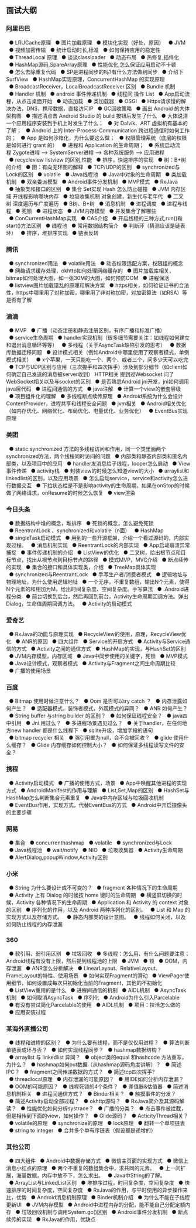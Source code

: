 ## 面试大纲

### 阿里巴巴
  ● LRUCache原理
  ● 图片加载原理
  ● 模块化实现（好处，原因）
  ● JVM
  ● 视频加密传输
  ● 统计启动时长,标准
  ● 如何保持应用的稳定性
  ● ThreadLocal 原理
  ● 谈谈classloader
  ● 动态布局
  ● 热修复,插件化
  ● HashMap源码,SpareArray原理
  ● 性能优化,怎么保证应用启动不卡顿
  ● 怎么去除重复代码
  ● SP是进程同步的吗?有什么方法做到同步
  ● 介绍下SurfView
  ● HashMap实现原理，ConcurrentHashMap 的实现原理
  ● BroadcastReceiver，LocalBroadcastReceiver 区别
  ● Bundle 机制
  ● Handler 机制
  ● android 事件传递机制
  ● 线程间 操作 List
  ● App启动流程，从点击桌面开始
  ● 动态加载
  ● 类加载器
  ● OSGI
  ● Https请求慢的解决办法，DNS，携带数据，直接访问IP
  ● GC回收策略
  ● 画出 Android 的大体架构图
  ● 描述清点击 Android Studio 的 build 按钮后发生了什么
  ● 大体说清一个应用程序安装到手机上时发生了什么；
  ● 对 Dalvik、ART 虚拟机有基本的了解；
  ● Android 上的 Inter-Process-Communication 跨进程通信时如何工作的；
  ● App 是如何沙箱化，为什么要这么做；
  ● 权限管理系统（底层的权限是如何进行 grant 的）
  ● 进程和 Application 的生命周期；
  ● 系统启动流程 Zygote进程 –> SystemServer进程 –> 各种系统服务 –> 应用进程
  ● recycleview listview 的区别,性能
  ● 排序，快速排序的实现
  ● 树：B+树的介绍
  ● 图：有向无环图的解释
  ● TCP/UDP的区别
  ● synchronized与Lock的区别
  ● volatile
  ● Java线程池
  ● Java中对象的生命周期
  ● 类加载机制
  ● 双亲委派模型
  ● Android事件分发机制
  ● MVP模式
  ● RxJava
  ● 抽象类和接口的区别
  ● 集合 Set实现 Hash 怎么防止碰撞
  ● JVM 内存区域 开线程影响哪块内存
  ● 垃圾收集机制 对象创建，新生代与老年代
  ● 二叉树 深度遍历与广度遍历
  ● B树、B+树
  ● 消息机制
  ● 进程调度
  ● 进程与线程
  ● 死锁
  ● 进程状态
  ● JVM内存模型
  ● 并发集合了解哪些
  ● ConCurrentHashMap实现
  ● CAS介绍
  ● 开启线程的三种方式,run()和start()方法区别
  ● 线程池
  ● 常用数据结构简介
  ● 判断环（猜测应该是链表环）
  ● 排序，堆排序实现
  ● 链表反转

### 腾讯
  ● synchronized用法
  ● volatile用法
  ● 动态权限适配方案，权限组的概念
  ● 网络请求缓存处理，okhttp如何处理网络缓存的
  ● 图片加载库相关，bitmap如何处理大图，如一张30M的大图，如何预防OOM
  ● 进程保活
  ● listview图片加载错乱的原理和解决方案
  ● https相关，如何验证证书的合法性，https中哪里用了对称加密，哪里用了非对称加密，对加密算法（如RSA）等是否有了解

### 滴滴
  ● MVP
  ● 广播（动态注册和静态注册区别，有序广播和标准广播）
  ● service生命周期
  ● handler实现机制（很多细节需要关注：如线程如何建立和退出消息循环等等）
  ● 多线程（关于AsyncTask缺陷引发的思考）
  ● 数据库数据迁移问题
  ● 设计模式相关（例如Android中哪里使用了观察者模式，单例模式相关）
  ● x个苹果，一天只能吃一个、两个、或者三个，问多少天可以吃完
  ● TCP与UDP区别与应用（三次握手和四次挥手）涉及到部分细节（如client如何确定自己发送的消息被server收到） HTTP相关 提到过Websocket 问了WebSocket相关以及与socket的区别
  ● 是否熟悉Android jni开发，jni如何调用java层代码
  ● 进程间通信的方式
  ● java注解
  ● 计算一个view的嵌套层级
  ● 项目组件化的理解
  ● 多线程断点续传原理
  ● Android系统为什么会设计ContentProvider，进程共享和线程安全问题
  ● jvm相关
  ● Android相关优化（如内存优化、网络优化、布局优化、电量优化、业务优化）
  ● EventBus实现原理

### 美团
  ● static synchronized 方法的多线程访问和作用，同一个类里面两个synchronized方法，两个线程同时访问的问题
  ● 内部类和静态内部类和匿名内部类，以及项目中的应用
  ● handler发消息给子线程，looper怎么启动
  ● View事件传递
  ● activity栈
  ● 封装view的时候怎么知道view的大小
  ● arraylist和linkedlist的区别，以及应用场景
  ● 怎么启动service，service和activity怎么进行数据交互
  ● 下拉状态栏是不是影响activity的生命周期，如果在onStop的时候做了网络请求，onResume的时候怎么恢复
  ● view渲染

### 今日头条
  ● 数据结构中堆的概念，堆排序
  ● 死锁的概念，怎么避免死锁
  ● ReentrantLock 、synchronized和volatile（n面）
  ● HashMap
  ● singleTask启动模式
  ● 用到的一些开源框架，介绍一个看过源码的，内部实现过程。
  ● 消息机制实现
  ● ReentrantLock的内部实现
  ● App启动崩溃异常捕捉
  ● 事件传递机制的介绍
  ● ListView的优化
  ● 二叉树，给出根节点和目标节点，找出从根节点到目标节点的路径
  ● 模式MVP，MVC介绍
  ● 断点续传的实现
  ● 集合的接口和具体实现类，介绍
  ● TreeMap具体实现
  ● synchronized与ReentrantLock
  ● 手写生产者/消费者模式
  ● 逻辑地址与物理地址，为什么使用逻辑地址
  ● 一个无序，不重复数组，输出N个元素，使得N个元素的和相加为M，给出时间复杂度、空间复杂度。手写算法
  ● .Android进程分类
  ● 前台切换到后台，然后再回到前台，Activity生命周期回调方法。弹出Dialog，生命值周期回调方法。
  ● Activity的启动模式

### 爱奇艺
  ● RxJava的功能与原理实现
  ● RecycleView的使用，原理，RecycleView优化
  ● ANR的原因
  ● 四大组件
  ● Service的开启方式
  ● Activity与Service通信的方式
  ● Activity之间的通信方式
  ● HashMap的实现，与HashSet的区别
  ● JVM内存模型，内存区域
  ● Java中同步使用的关键字，死锁
  ● MVP模式
  ● Java设计模式，观察者模式
  ● Activity与Fragment之间生命周期比较
  ● 广播的使用场景

### 百度
  ● Bitmap 使用时候注意什么？
  ● Oom 是否可以try catch ？
  ● 内存泄露如何产生？
  ● 适配器模式，装饰者模式，外观模式的异同？
  ● ANR 如何产生？
  ● String buffer 与string builder 的区别？
  ● 如何保证线程安全？
  ● java四中引用
  ● Jni 用过么？
  ● 多进程场景遇见过么？
  ● 关于handler，在任何地方new handler 都是什么线程下
  ● sqlite升级，增加字段的语句
  ● bitmap recycler 相关
  ● 强引用置为null，会不会被回收？
  ● glide 使用什么缓存？
  ● Glide 内存缓存如何控制大小？
  ● 如何保证多线程读写文件的安全？

### 携程
  ● Activity启动模式
  ● 广播的使用方式，场景
  ● App中唤醒其他进程的实现方式
  ● AndroidManifest的作用与理解
  ● List,Set,Map的区别
  ● HashSet与HashMap怎么判断集合元素重复
  ● Java中内存区域与垃圾回收机制
  ● EventBus作用，实现方式，代替EventBus的方式
  ● Android中开启摄像头的主要步骤

### 网易
  ● 集合
  ● concurrenthashmap
  ● volatile
  ● synchronized与Lock
  ● Java线程池
  ● wait/notify
  ● NIO
  ● 垃圾收集器
  ● Activity生命周期
  ● AlertDialog,popupWindow,Activity区别

### 小米
  ● String 为什么要设计成不可变的？
  ● fragment 各种情况下的生命周期
  ● Activity 上有 Dialog 的时候按 home 键时的生命周期
  ● 横竖屏切换的时候，Activity 各种情况下的生命周期
  ● Application 和 Activity 的 context 对象的区别
  ● 序列化的作用，以及 Android 两种序列化的区别。
  ● List 和 Map 的实现方式以及存储方式。
  ● 静态内部类的设计意图。
  ● 线程如何关闭，以及如何防止线程的内存泄漏

### 360
  ● 软引用、弱引用区别
  ● 垃圾回收
  ● 多线程：怎么用、有什么问题要注意；Android线程有没有上限，然后提到线程池的上限
  ● JVM
  ● 锁
  ● OOM，内存泄漏
  ● ANR怎么分析解决
  ● LinearLayout、RelativeLayout、FrameLayout的特性、使用场景
  ● 如何实现Fragment的滑动
  ● ViewPager使用细节，如何设置成每次只初始化当前的Fragment，其他的不初始化
  ● ListView重用的是什么
  ● 进程间通信的机制
  ● AIDL机制
  ● AsyncTask机制
  ● 如何取消AsyncTask
  ● 序列化
  ● Android为什么引入Parcelable
  ● 有没有尝试简化Parcelable的使用
  ● AIDL机制
  ● 项目：拉活怎么做的
  ● 应用安装过程

### 某海外直播公司
  ● 线程和进程的区别？
  ● 为什么要有线程，而不是仅仅用进程？
  ● 算法判断单链表成环与否？
  ● 如何实现线程同步？
  ● hashmap数据结构？
  ● arraylist 与 linkedlist 异同？
  ● object类的equal 和hashcode 方法重写，为什么？
  ● hashmap如何put数据（从hashmap源码角度讲解）？
  ● 简述IPC？
  ● fragment之间传递数据的方式？
  ● 简述tcp四次挥手?
  ● threadlocal原理
  ● 内存泄漏的可能原因？
  ● 用IDE如何分析内存泄漏？
  ● OOM的可能原因？
  ● 线程死锁的4个条件？
  ● 差值器&估值器
  ● 简述消息机制相关
  ● 进程间通信方式？
  ● Binder相关？
  ● 触摸事件的分发？
  ● 简述Activity启动全部过程？
  ● okhttp源码？
  ● RxJava简介及其源码解读？
  ● 性能优化如何分析systrace？
  ● 广播的分类？
  ● 点击事件被拦截，但是相传到下面的view，如何操作？
  ● Glide源码？
  ● ActicityThread相关？
  ● volatile的原理
  ● synchronize的原理
  ● lock原理
  ● 翻转一个单项链表
  ● string to integer
  ● 合并多个单有序链表（假设都是递增的）

### 其他公司
  ● 四大组件
  ● Android中数据存储方式
  ● 微信主页面的实现方式
  ● 微信上消息小红点的原理
  ● 两个不重复的数组集合中，求共同的元素。
  ● 上一问扩展，海量数据，内存中放不下，怎么求出。
  ● Java中String的了解。
  ● ArrayList与LinkedList区别
  ● 堆排序过程，时间复杂度，空间复杂度
  ● 快速排序的时间复杂度，空间复杂度
  ● RxJava的作用，与平时使用的异步操作来比，优势
  ● Android消息机制原理
  ● Binder机制介绍
  ● 为什么不能在子线程更新UI
  ● JVM内存模型
  ● Android中进程内存的分配，能不能自己分配定额内存
  ● 垃圾回收机制与调用System.gc()区别
  ● Android事件分发机制
  ● 断点续传的实现
  ● RxJava的作用，优缺点
